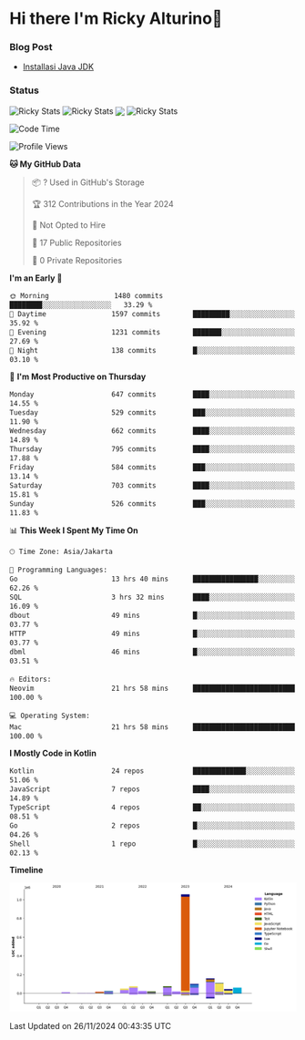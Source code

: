 # Hi there I'm Ricky Alturino👋

### Blog Post

<!-- BLOG-POST-LIST:START -->

- [Installasi Java JDK](https://onirutla.medium.com/installasi-java-jdk-ec701beeb5cb?source=rss-d9d81c918cc9------2)
<!-- BLOG-POST-LIST:END -->

### Status

<img align="center" alt="Ricky Stats" src="https://github-readme-stats.vercel.app/api?username=Alturino&theme=dark&show_icons=true&hide_border=false" />
<img align="center" alt="Ricky Stats" src="https://github-readme-stats.vercel.app/api/top-langs/?username=Alturino&theme=dark&show_icons=true&layout=compact"/>
<img align="center" width="640px" src="https://github-readme-stats.vercel.app/api/wakatime?username=Alturino&layout=compact&hide_border=true&theme=dark">
<img align="center" alt="Ricky Stats" src="https://leetcard.jacoblin.cool/onirutla?border=0&radius=20&ext=activity"/>

<!--START_SECTION:waka-->
![Code Time](http://img.shields.io/badge/Code%20Time-762%20hrs%2023%20mins-blue)

![Profile Views](http://img.shields.io/badge/Profile%20Views-0-blue)

**🐱 My GitHub Data** 

> 📦 ? Used in GitHub's Storage 
 > 
> 🏆 312 Contributions in the Year 2024
 > 
> 🚫 Not Opted to Hire
 > 
> 📜 17 Public Repositories 
 > 
> 🔑 0 Private Repositories 
 > 
**I'm an Early 🐤** 

```text
🌞 Morning                1480 commits        ████████░░░░░░░░░░░░░░░░░   33.29 % 
🌆 Daytime                1597 commits        █████████░░░░░░░░░░░░░░░░   35.92 % 
🌃 Evening                1231 commits        ███████░░░░░░░░░░░░░░░░░░   27.69 % 
🌙 Night                  138 commits         █░░░░░░░░░░░░░░░░░░░░░░░░   03.10 % 
```
📅 **I'm Most Productive on Thursday** 

```text
Monday                   647 commits         ████░░░░░░░░░░░░░░░░░░░░░   14.55 % 
Tuesday                  529 commits         ███░░░░░░░░░░░░░░░░░░░░░░   11.90 % 
Wednesday                662 commits         ████░░░░░░░░░░░░░░░░░░░░░   14.89 % 
Thursday                 795 commits         ████░░░░░░░░░░░░░░░░░░░░░   17.88 % 
Friday                   584 commits         ███░░░░░░░░░░░░░░░░░░░░░░   13.14 % 
Saturday                 703 commits         ████░░░░░░░░░░░░░░░░░░░░░   15.81 % 
Sunday                   526 commits         ███░░░░░░░░░░░░░░░░░░░░░░   11.83 % 
```


📊 **This Week I Spent My Time On** 

```text
🕑︎ Time Zone: Asia/Jakarta

💬 Programming Languages: 
Go                       13 hrs 40 mins      ████████████████░░░░░░░░░   62.26 % 
SQL                      3 hrs 32 mins       ████░░░░░░░░░░░░░░░░░░░░░   16.09 % 
dbout                    49 mins             █░░░░░░░░░░░░░░░░░░░░░░░░   03.77 % 
HTTP                     49 mins             █░░░░░░░░░░░░░░░░░░░░░░░░   03.77 % 
dbml                     46 mins             █░░░░░░░░░░░░░░░░░░░░░░░░   03.51 % 

🔥 Editors: 
Neovim                   21 hrs 58 mins      █████████████████████████   100.00 % 

💻 Operating System: 
Mac                      21 hrs 58 mins      █████████████████████████   100.00 % 
```

**I Mostly Code in Kotlin** 

```text
Kotlin                   24 repos            █████████████░░░░░░░░░░░░   51.06 % 
JavaScript               7 repos             ████░░░░░░░░░░░░░░░░░░░░░   14.89 % 
TypeScript               4 repos             ██░░░░░░░░░░░░░░░░░░░░░░░   08.51 % 
Go                       2 repos             █░░░░░░░░░░░░░░░░░░░░░░░░   04.26 % 
Shell                    1 repo              █░░░░░░░░░░░░░░░░░░░░░░░░   02.13 % 
```



**Timeline**

![Lines of Code chart](https://raw.githubusercontent.com/Alturino/Alturino/main/assets/bar_graph.png)


 Last Updated on 26/11/2024 00:43:35 UTC
<!--END_SECTION:waka-->
